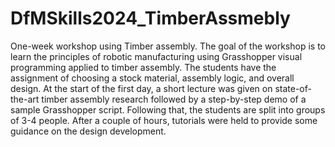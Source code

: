 # DfMSkills2024_TimberAssmebly

One-week workshop using Timber assembly. The goal of the workshop is to learn the principles of robotic manufacturing using Grasshopper visual programming applied to timber assembly. The students have the assignment of choosing a stock material, assembly logic, and overall design. At the start of the first day, a short lecture was given on state-of-the-art timber assembly research followed by a step-by-step demo of a sample Grasshopper script. Following that, the students are split into groups of 3-4 people. After a couple of hours, tutorials were held to provide some guidance on the design development.
